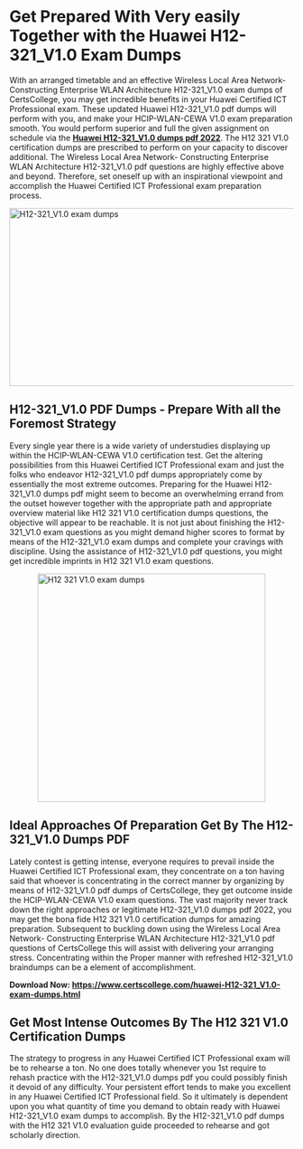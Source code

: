 <h1><strong>Get Prepared With Very easily Together with the Huawei H12-321_V1.0 Exam Dumps&nbsp;</strong></h1>
<p><span style="font-weight: 400;">With an arranged timetable and an effective Wireless Local Area Network- Constructing Enterprise WLAN Architecture H12-321_V1.0 exam dumps of CertsCollege, you may get incredible benefits in your Huawei Certified ICT Professional exam. These updated Huawei H12-321_V1.0 pdf dumps will perform with you, and make your HCIP-WLAN-CEWA V1.0 exam preparation smooth. You would perform superior and full the given assignment on schedule via the <strong><a href="https://www.certscollege.com/huawei-H12-321_V1.0-exam-dumps.html">Huawei H12-321_V1.0 dumps pdf 2022</a></strong>. The H12 321 V1.0 certification dumps are prescribed to perform on your capacity to discover additional. The Wireless Local Area Network- Constructing Enterprise WLAN Architecture H12-321_V1.0 pdf questions are highly effective above and beyond. Therefore, set oneself up with an inspirational viewpoint and accomplish the Huawei Certified ICT Professional exam preparation process.&nbsp;</span></p>
<p><span style="font-weight: 400;"><img style="display: block; margin-left: auto; margin-right: auto;" src="https://i.ibb.co/CPDK3ps/Yellow-and-Blue-Initiative-Blog-Banner.png" alt="H12-321_V1.0 exam dumps" width="559" height="315" /></span></p>
<h2><strong>H12-321_V1.0 PDF Dumps - Prepare With all the Foremost Strategy</strong></h2>
<p><span style="font-weight: 400;">Every single year there is a wide variety of understudies displaying up within the HCIP-WLAN-CEWA V1.0 certification test. Get the altering possibilities from this Huawei Certified ICT Professional exam and just the folks who endeavor H12-321_V1.0 pdf dumps appropriately come by essentially the most extreme outcomes. Preparing for the Huawei H12-321_V1.0 dumps pdf might seem to become an overwhelming errand from the outset however together with the appropriate path and appropriate overview material like H12 321 V1.0 certification dumps questions, the objective will appear to be reachable. It is not just about finishing the H12-321_V1.0 exam questions as you might demand higher scores to format by means of the H12-321_V1.0 exam dumps and complete your cravings with discipline. Using the assistance of H12-321_V1.0 pdf questions, you might get incredible imprints in H12 321 V1.0 exam questions.</span></p>
<p><span style="font-weight: 400;"><a href="https://tinyurl.com/bd4hpvhc"><img style="display: block; margin-left: auto; margin-right: auto;" src="https://i.ibb.co/9tMrhdY/Teacher-Appreciation-Invitation.png" alt="H12 321 V1.0 exam dumps " width="404" height="404" /></a></span></p>
<h2><strong>Ideal Approaches Of Preparation Get By The H12-321_V1.0 Dumps PDF</strong></h2>
<p><span style="font-weight: 400;">Lately contest is getting intense, everyone requires to prevail inside the Huawei Certified ICT Professional exam, they concentrate on a ton having said that whoever is concentrating in the correct manner by organizing by means of H12-321_V1.0 pdf dumps of CertsCollege, they get outcome inside the HCIP-WLAN-CEWA V1.0 exam questions. The vast majority never track down the right approaches or legitimate H12-321_V1.0 dumps pdf 2022, you may get the bona fide H12 321 V1.0 certification dumps for amazing preparation. Subsequent to buckling down using the Wireless Local Area Network- Constructing Enterprise WLAN Architecture H12-321_V1.0 pdf questions of CertsCollege this will assist with delivering your arranging stress. Concentrating within the Proper manner with refreshed H12-321_V1.0 braindumps can be a element of accomplishment.</span></p>
<p><span style="font-weight: 400;"><strong>Download Now: <a href="https://www.certscollege.com/huawei-H12-321_V1.0-exam-dumps.html">https://www.certscollege.com/huawei-H12-321_V1.0-exam-dumps.html</a></strong></span></p>
<h2><strong>Get Most Intense Outcomes By The H12 321 V1.0 Certification Dumps</strong></h2>
<p><span style="font-weight: 400;">The strategy to progress in any Huawei Certified ICT Professional exam will be to rehearse a ton. No one does totally whenever you 1st require to rehash practice with the H12-321_V1.0 dumps pdf you could possibly finish it devoid of any difficulty. Your persistent effort tends to make you excellent in any Huawei Certified ICT Professional field. So it ultimately is dependent upon you what quantity of time you demand to obtain ready with Huawei H12-321_V1.0 exam dumps to accomplish. By the H12-321_V1.0 pdf dumps with the H12 321 V1.0 evaluation guide proceeded to rehearse and got scholarly direction.</span></p>

